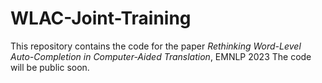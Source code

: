 # WLAC-Joint-Training
This repository contains the code for the paper *Rethinking Word-Level Auto-Completion in Computer-Aided Translation*, EMNLP 2023
The code will be public soon.
